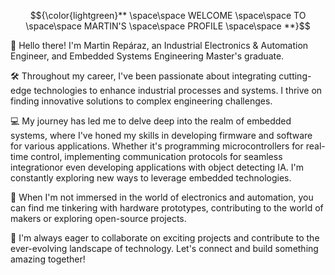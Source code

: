 $${\color{lightgreen}** \space\space WELCOME \space\space TO \space\space MARTIN'S \space\space PROFILE \space\space **}$$

👋 Hello there! I'm Martin Repáraz, an Industrial Electronics & Automation Engineer, and Embedded Systems Engineering Master's graduate.

🛠️ Throughout my career, I've been passionate about integrating cutting-edge technologies to enhance industrial processes and systems. I thrive on finding innovative solutions to complex engineering challenges.

💻 My journey has led me to delve deep into the realm of embedded systems, where I've honed my skills in developing firmware and software for various applications. Whether it's programming microcontrollers for real-time control, implementing communication protocols for seamless integrationor even developing applications with object detecting IA. I'm constantly exploring new ways to leverage embedded technologies.

🔧 When I'm not immersed in the world of electronics and automation, you can find me tinkering with hardware prototypes, contributing to the world of makers or exploring open-source projects.

🌟 I'm always eager to collaborate on exciting projects and contribute to the ever-evolving landscape of technology. Let's connect and build something amazing together!

